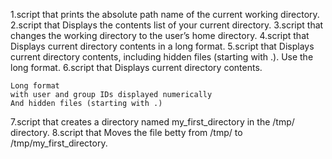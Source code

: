 1.script that prints the absolute path name of the current working directory.
2.script that Displays the contents list of your current directory.
3.script that changes the working directory to the user’s home directory.
4.script that Displays current directory contents in a long format.
5.script that Displays current directory contents, including hidden files (starting with .). Use the long format.
6.script that Displays current directory contents.

    Long format
    with user and group IDs displayed numerically
    And hidden files (starting with .)
7.script that creates a directory named my_first_directory in the /tmp/ directory.
8.script that Moves the file betty from /tmp/ to /tmp/my_first_directory.

